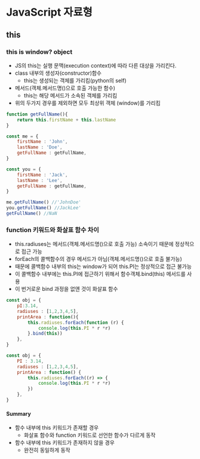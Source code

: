 # JavaScript 자료형

## this

### this is window? object

- JS의 this는 실행 문맥(execution context)에 따라 다른 대상을 가리킨다.
- class 내부의 생성자(constructor)함수
  - this는 생성되는 객체를 가리킴(python의 self)
- 메서드(객체.메서드명()으로 호출 가능한 함수)
  - this는 해당 메서드가 소속된 객체를 가리킴
- 위의 두가지 경우를 제외하면 모두 최상위 객체 (window)를 가리킴

```javascript
function getFullName(){
    return this.firstName + this.lastName
}

const me = {
    firstName : 'John',
    lastName : 'Doe',
    getFullName : getFullName,
}

const you = {
    firstName : 'Jack',
    lastName : 'Lee',
    getFullName : getFullName,
}

me.getFullName() //'JohnDoe'
you.getFullName() //JackLee'
getFullName() //NaN
```

### function 키워드와 화살표 함수 차이

- this.radiuses는 메서드(객체.메서드명()으로 호출 가능) 소속이기 때문에 정상적으로 접근 가능
- forEach의 콜백함수의 경우 메서드가 아님(객체.메서드명()으로 호출 불가능)
- 때문에 콜백함수 내부의 this는 window가 되어 this.PI는 정상적으로 접근 불가능
- 이 콜백함수 내부에는 this.PI에 접근하기 위해서 함수객체.bind(this) 메서드를 사용
- 이 번거로운 bind 과정을 없앤 것이 화살표 함수

```javascript
const obj = {
    pI:3.14,
    radiuses : [1,2,3,4,5],
    printArea : function(){
        this.radiuses.forEach(function (r) {
            console.log(this.PI * r *r)
        }.bind(this))
    },
}
```

```javascript
const obj = {
    PI : 3.14,
    radiuses : [1,2,3,4,5],
    printArea : function() {
        this.radiuses.forEach((r) => {
            console.log(this.PI * r *r)
        })
    },
}
```

#### Summary

- 함수 내부에 this 키워드가 존재할 경우
  - 화살표 함수와  function 키워드로 선언한 함수가 다르게 동작
- 함수 내부에 this 키워드가 존재하지 않을 경우
  - 완전히 동일하게 동작 
